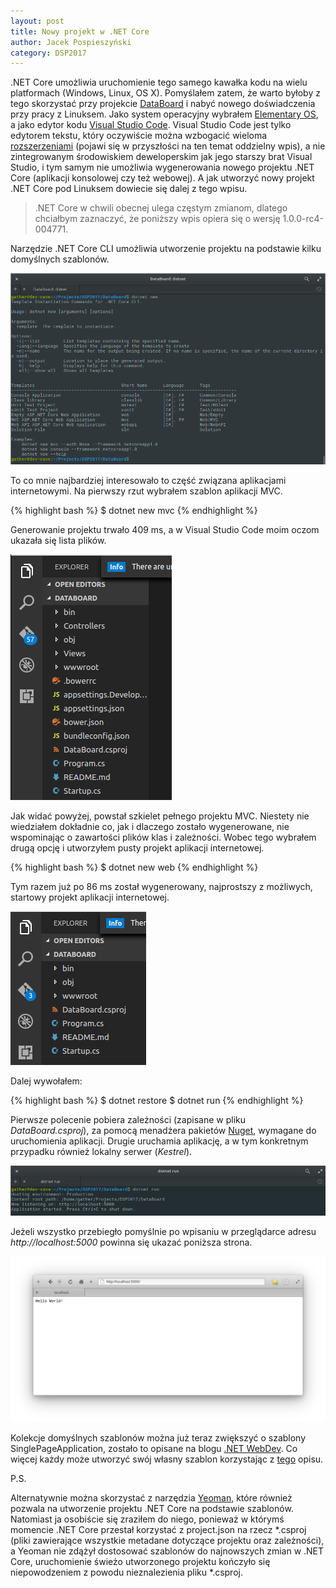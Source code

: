 ```yaml
---
layout: post
title: Nowy projekt w .NET Core
author: Jacek Pospieszyński
category: DSP2017
---
```


.NET Core umożliwia uruchomienie tego samego kawałka kodu na wielu platformach (Windows, Linux, OS X). Pomyślałem zatem, że warto byłoby z tego skorzystać przy projekcie [DataBoard](https://github.com/pospieszja/DataBoard) i nabyć nowego doświadczenia przy pracy z Linuksem. Jako system operacyjny wybrałem [Elementary OS](https://elementary.io/), a jako edytor kodu [Visual Studio Code](https://code.visualstudio.com/). Visual Studio Code jest tylko edytorem tekstu, który oczywiście można wzbogacić wieloma [rozszerzeniami](https://marketplace.visualstudio.com/vscode) (pojawi się w przyszłości na ten temat oddzielny wpis), a nie zintegrowanym środowiskiem deweloperskim jak jego starszy brat Visual Studio, i tym samym nie umożliwia wygenerowania nowego projektu .NET Core (aplikacji konsolowej czy też webowej). A jak utworzyć nowy projekt .NET Core pod Linuksem dowiecie się dalej z tego wpisu.

<!--more-->

>.NET Core w chwili obecnej ulega częstym zmianom, dlatego chciałbym zaznaczyć, że poniższy wpis opiera się o wersję 1.0.0-rc4-004771.

Narzędzie .NET Core CLI umożliwia utworzenie projektu na podstawie kilku domyślnych szablonów.

![alt text](/assets/2017-03-07-nowy-projekt-net-core/dotnet-new.png "dotnet new")

To co mnie najbardziej interesowało to część związana aplikacjami internetowymi. Na pierwszy rzut wybrałem szablon aplikacji MVC.

{% highlight bash %}
$ dotnet new mvc
{% endhighlight %}

Generowanie projektu trwało 409 ms,  a w Visual Studio Code moim oczom ukazała się lista plików.

![alt text](/assets/2017-03-07-nowy-projekt-net-core/vscode-dotnet-new-mvc.png "vscode dotnet new mvc")

Jak widać powyżej, powstał szkielet pełnego projektu MVC. Niestety nie wiedziałem dokładnie co, jak i dlaczego zostało wygenerowane, nie wspominając o zawartości plików klas i zależności. Wobec tego wybrałem drugą opcję i utworzyłem pusty projekt aplikacji internetowej.

{% highlight bash %}
$ dotnet new web
{% endhighlight %}

Tym razem już po 86 ms został wygenerowany, najprostszy z możliwych, startowy projekt aplikacji internetowej.

![alt text](/assets/2017-03-07-nowy-projekt-net-core/vscode-dotnet-new-web.png "vscode dotnet new web")

Dalej wywołałem:

{% highlight bash %}
$ dotnet restore
$ dotnet run
{% endhighlight %}

Pierwsze polecenie pobiera zależności (zapisane w pliku *DataBoard.csproj*), za pomocą menadżera pakietów [Nuget](https://www.nuget.org/), wymagane do uruchomienia aplikacji. Drugie uruchamia aplikację, a w tym konkretnym przypadku również lokalny serwer (*Kestrel*).

![alt text](/assets/2017-03-07-nowy-projekt-net-core/dotnet-run.png "dotnet run")

Jeżeli wszystko przebiegło pomyślnie po wpisaniu w przeglądarce adresu *http://localhost:5000* powinna się ukazać poniższa strona.

![alt text](/assets/2017-03-07-nowy-projekt-net-core/hello-world.png "hello world")

Kolekcje domyślnych szablonów można już teraz zwiększyć o szablony SinglePageApplication, zostało to opisane na blogu [.NET WebDev](https://blogs.msdn.microsoft.com/webdev/2017/02/14/building-single-page-applications-on-asp-net-core-with-javascriptservices/). Co więcej każdy może utworzyć swój własny szablon korzystając z [tego](https://github.com/dotnet/templating/wiki/%22Runnable-Project%22-Templates) opisu.

P.S.

Alternatywnie można skorzystać z narzędzia [Yeoman](https://docs.microsoft.com/en-us/aspnet/core/client-side/yeoman), które również pozwala na utworzenie projektu .NET Core na podstawie szablonów. Natomiast ja osobiście się zraziłem do niego, ponieważ w którymś momencie .NET Core przestał korzystać z project.json na rzecz *.csproj (pliki zawierające wszystkie metadane dotyczące projektu oraz zależności), a Yeoman nie zdążył dostosować szablonów do najnowszych zmian w .NET Core, uruchomienie świeżo utworzonego projektu kończyło się niepowodzeniem z powodu nieznalezienia pliku *.csproj.